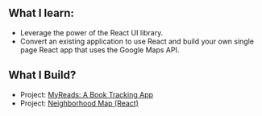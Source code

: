 ## What I learn:

- Leverage the power of the React UI library.
- Convert an existing application to use React and build your own single page React app that uses the Google Maps API.

## What I Build?

- Project: [MyReads: A Book Tracking App]()
- Project: [Neighborhood Map (React)]()
